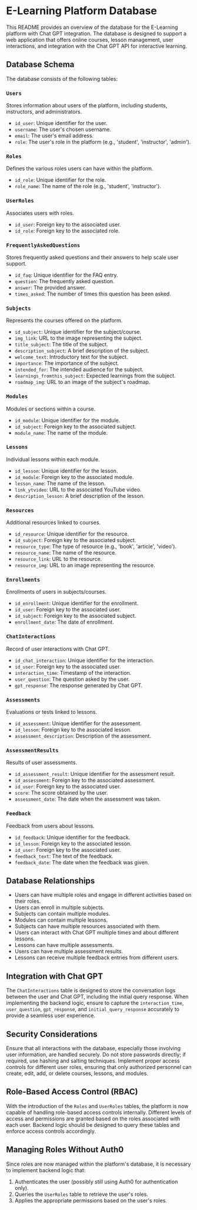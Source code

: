 # E-Learning Platform Database

This README provides an overview of the database for the E-Learning platform with Chat GPT integration. The database is designed to support a web application that offers online courses, lesson management, user interactions, and integration with the Chat GPT API for interactive learning.

## Database Schema

The database consists of the following tables:

### `Users`

Stores information about users of the platform, including students, instructors, and administrators.

- `id_user`: Unique identifier for the user.
- `username`: The user's chosen username.
- `email`: The user's email address.
- `role`: The user's role in the platform (e.g., 'student', 'instructor', 'admin').

### `Roles`

Defines the various roles users can have within the platform.

- `id_role`: Unique identifier for the role.
- `role_name`: The name of the role (e.g., 'student', 'instructor').

### `UserRoles`

Associates users with roles.

- `id_user`: Foreign key to the associated user.
- `id_role`: Foreign key to the associated role.

### `FrequentlyAskedQuestions`

Stores frequently asked questions and their answers to help scale user support.

- `id_faq`: Unique identifier for the FAQ entry.
- `question`: The frequently asked question.
- `answer`: The provided answer.
- `times_asked`: The number of times this question has been asked.

### `Subjects`

Represents the courses offered on the platform.

- `id_subject`: Unique identifier for the subject/course.
- `img_link`: URL to the image representing the subject.
- `title_subject`: The title of the subject.
- `description_subject`: A brief description of the subject.
- `welcome_text`: Introductory text for the subject.
- `importance`: The importance of the subject.
- `intended_for`: The intended audience for the subject.
- `learnings_fromthis_subject`: Expected learnings from the subject.
- `roadmap_img`: URL to an image of the subject's roadmap.

### `Modules`

Modules or sections within a course.

- `id_module`: Unique identifier for the module.
- `id_subject`: Foreign key to the associated subject.
- `module_name`: The name of the module.

### `Lessons`

Individual lessons within each module.

- `id_lesson`: Unique identifier for the lesson.
- `id_module`: Foreign key to the associated module.
- `lesson_name`: The name of the lesson.
- `link_ytvideo`: URL to the associated YouTube video.
- `description_lesson`: A brief description of the lesson.

### `Resources`

Additional resources linked to courses.

- `id_resource`: Unique identifier for the resource.
- `id_subject`: Foreign key to the associated subject.
- `resource_type`: The type of resource (e.g., 'book', 'article', 'video').
- `resource_name`: The name of the resource.
- `resource_link`: URL to the resource.
- `resource_img`: URL to an image representing the resource.

### `Enrollments`

Enrollments of users in subjects/courses.

- `id_enrollment`: Unique identifier for the enrollment.
- `id_user`: Foreign key to the associated user.
- `id_subject`: Foreign key to the associated subject.
- `enrollment_date`: The date of enrollment.

### `ChatInteractions`

Record of user interactions with Chat GPT.

- `id_chat_interaction`: Unique identifier for the interaction.
- `id_user`: Foreign key to the associated user.
- `interaction_time`: Timestamp of the interaction.
- `user_question`: The question asked by the user.
- `gpt_response`: The response generated by Chat GPT.

### `Assessments`

Evaluations or tests linked to lessons.

- `id_assessment`: Unique identifier for the assessment.
- `id_lesson`: Foreign key to the associated lesson.
- `assessment_description`: Description of the assessment.

### `AssessmentResults`

Results of user assessments.

- `id_assessment_result`: Unique identifier for the assessment result.
- `id_assessment`: Foreign key to the associated assessment.
- `id_user`: Foreign key to the associated user.
- `score`: The score obtained by the user.
- `assessment_date`: The date when the assessment was taken.

### `Feedback`

Feedback from users about lessons.

- `id_feedback`: Unique identifier for the feedback.
- `id_lesson`: Foreign key to the associated lesson.
- `id_user`: Foreign key to the associated user.
- `feedback_text`: The text of the feedback.
- `feedback_date`: The date when the feedback was given.

## Database Relationships

- Users can have multiple roles and engage in different activities based on their roles.
- Users can enroll in multiple subjects.
- Subjects can contain multiple modules.
- Modules can contain multiple lessons.
- Subjects can have multiple resources associated with them.
- Users can interact with Chat GPT multiple times and about different lessons.
- Lessons can have multiple assessments.
- Users can have multiple assessment results.
- Lessons can receive multiple feedback entries from different users.

## Integration with Chat GPT

The `ChatInteractions` table is designed to store the conversation logs between the user and Chat GPT, including the initial query response. When implementing the backend logic, ensure to capture the `interaction_time`, `user_question`, `gpt_response`, and `initial_query_response` accurately to provide a seamless user experience.

## Security Considerations

Ensure that all interactions with the database, especially those involving user information, are handled securely. Do not store passwords directly; if required, use hashing and salting techniques. Implement proper access controls for different user roles, ensuring that only authorized personnel can create, edit, add, or delete courses, lessons, and modules.

## Role-Based Access Control (RBAC)

With the introduction of the `Roles` and `UserRoles` tables, the platform is now capable of handling role-based access controls internally. Different levels of access and permissions are granted based on the roles associated with each user. Backend logic should be designed to query these tables and enforce access controls accordingly.

## Managing Roles Without Auth0

Since roles are now managed within the platform's database, it is necessary to implement backend logic that:

1. Authenticates the user (possibly still using Auth0 for authentication only).
2. Queries the `UserRoles` table to retrieve the user's roles.
3. Applies the appropriate permissions based on the user's roles.
